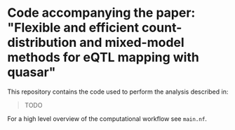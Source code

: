 # Code accompanying the paper: "Flexible and efficient count-distribution and mixed-model methods for eQTL mapping with quasar"

This repository contains the code used to perform the analysis described in:

> TODO

For a high level overview of the computational workflow see `main.nf`.
